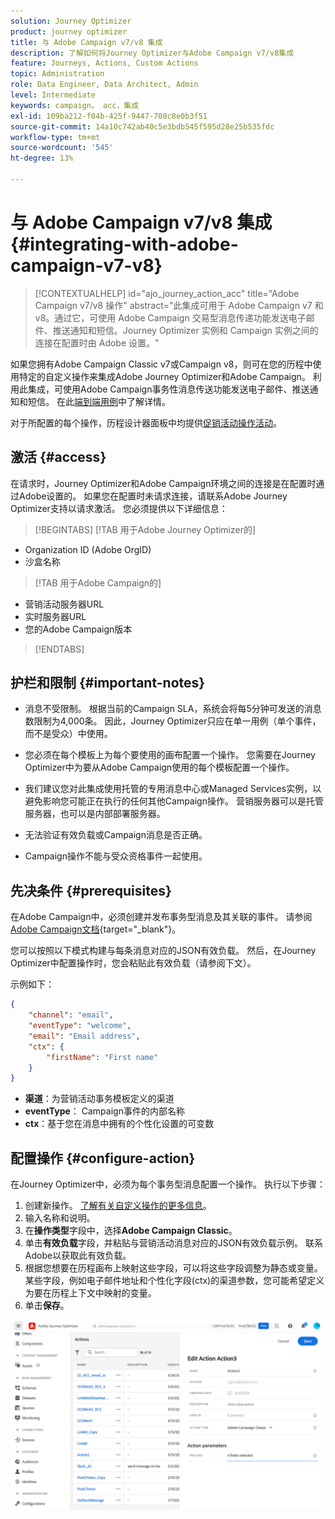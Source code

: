 ```yaml
---
solution: Journey Optimizer
product: journey optimizer
title: 与 Adobe Campaign v7/v8 集成
description: 了解如何将Journey Optimizer与Adobe Campaign v7/v8集成
feature: Journeys, Actions, Custom Actions
topic: Administration
role: Data Engineer, Data Architect, Admin
level: Intermediate
keywords: campaign， acc，集成
exl-id: 109ba212-f04b-425f-9447-708c8e0b3f51
source-git-commit: 14a10c742ab40c5e3bdb545f595d28e25b535fdc
workflow-type: tm+mt
source-wordcount: '545'
ht-degree: 13%

---
```


# 与 Adobe Campaign v7/v8 集成 {#integrating-with-adobe-campaign-v7-v8}

>[!CONTEXTUALHELP]
>id="ajo_journey_action_acc"
>title="Adobe Campaign v7/v8 操作"
>abstract="此集成可用于 Adobe Campaign v7 和 v8。通过它，可使用 Adobe Campaign 交易型消息传递功能发送电子邮件、推送通知和短信。Journey Optimizer 实例和 Campaign 实例之间的连接在配置时由 Adobe 设置。"

如果您拥有Adobe Campaign Classic v7或Campaign v8，则可在您的历程中使用特定的自定义操作来集成Adobe Journey Optimizer和Adobe Campaign。 利用此集成，可使用Adobe Campaign事务性消息传送功能发送电子邮件、推送通知和短信。 在此[端到端用例](../building-journeys/ajo-ac.md)中了解详情。

对于所配置的每个操作，历程设计器面板中均提供[促销活动操作活动](../building-journeys/using-adobe-campaign-v7-v8.md)。

## 激活 {#access}

在请求时，Journey Optimizer和Adobe Campaign环境之间的连接是在配置时通过Adobe设置的。 如果您在配置时未请求连接，请联系Adobe Journey Optimizer支持以请求激活。 您必须提供以下详细信息：

>[!BEGINTABS]
>[!TAB 用于Adobe Journey Optimizer的] 

* Organization ID (Adobe OrgID)
* 沙盒名称

>[!TAB 用于Adobe Campaign的] 

* 营销活动服务器URL
* 实时服务器URL
* 您的Adobe Campaign版本

>[!ENDTABS]


## 护栏和限制 {#important-notes}

* 消息不受限制。 根据当前的Campaign SLA，系统会将每5分钟可发送的消息数限制为4,000条。 因此，Journey Optimizer只应在单一用例（单个事件，而不是受众）中使用。

* 您必须在每个模板上为每个要使用的画布配置一个操作。 您需要在Journey Optimizer中为要从Adobe Campaign使用的每个模板配置一个操作。

* 我们建议您对此集成使用托管的专用消息中心或Managed Services实例，以避免影响您可能正在执行的任何其他Campaign操作。 营销服务器可以是托管服务器，也可以是内部部署服务器。<!--The build required is 21.1 Release Candidate or greater. -->

* 无法验证有效负载或Campaign消息是否正确。

* Campaign操作不能与受众资格事件一起使用。

## 先决条件 {#prerequisites}

在Adobe Campaign中，必须创建并发布事务型消息及其关联的事件。 请参阅[Adobe Campaign文档](https://experienceleague.adobe.com/en/docs/campaign/campaign-v8/send/real-time/transactional){target="_blank"}。

您可以按照以下模式构建与每条消息对应的JSON有效负载。 然后，在Journey Optimizer中配置操作时，您会粘贴此有效负载（请参阅下文）。

示例如下：

```json
{
    "channel": "email",
    "eventType": "welcome",
    "email": "Email address",
    "ctx": {
        "firstName": "First name"
    }
}
```

* **渠道**：为营销活动事务模板定义的渠道
* **eventType**： Campaign事件的内部名称
* **ctx**：基于您在消息中拥有的个性化设置的可变数

## 配置操作 {#configure-action}

在Journey Optimizer中，必须为每个事务型消息配置一个操作。 执行以下步骤：

1. 创建新操作。 [了解有关自定义操作的更多信息](../action/action.md)。
1. 输入名称和说明。
1. 在&#x200B;**操作类型**&#x200B;字段中，选择&#x200B;**Adobe Campaign Classic**。
1. 单击&#x200B;**有效负载**&#x200B;字段，并粘贴与营销活动消息对应的JSON有效负载示例。 联系Adobe以获取此有效负载。
1. 根据您想要在历程画布上映射这些字段，可以将这些字段调整为静态或变量。 某些字段，例如电子邮件地址和个性化字段(ctx)的渠道参数，您可能希望定义为要在历程上下文中映射的变量。
1. 单击&#x200B;**保存**。

![](assets/accintegration1.png)